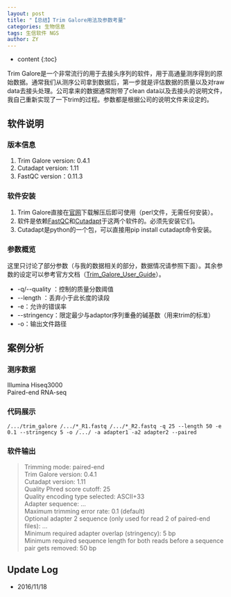 ```yaml
---
layout: post
title: "【总结】Trim Galore用法及参数考量"
categories: 生物信息
tags: 生信软件 NGS
author: ZY
---
```


* content
{:toc}

Trim Galore是一个非常流行的用于去接头序列的软件，用于高通量测序得到的原始数据。通常我们从测序公司拿到数据后，第一步就是评估数据的质量以及对raw data去接头处理。公司拿来的数据通常附带了clean data以及去接头的说明文件，我自己重新实现了一下trim的过程。参数都是根据公司的说明文件来设定的。




## 软件说明

### 版本信息

1. Trim Galore version: 0.4.1
2. Cutadapt version: 1.11
3. FastQC version：0.11.3

### 软件安装
1. Trim Galore直接在[官网](http://www.bioinformatics.bbsrc.ac.uk/projects/download.html#trim_galore)下载解压后即可使用（perl文件，无需任何安装）。<br>
2. 软件是依赖[FastQC](http://www.bioinformatics.bbsrc.ac.uk/projects/fastqc/)和[Cutadapt](https://pypi.python.org/pypi/cutadapt/)于这两个软件的。必须先安装它们。
3. Cutadapt是python的一个包，可以直接用pip install cutadapt命令安装。

### 参数概览
这里只讨论了部分参数（与我的数据相关的部分，数据情况请参照下面）。其余参数的设定可以参考官方文档（[Trim_Galore_User_Guide](http://www.bioinformatics.bbsrc.ac.uk/projects/trim_galore/)）。

- -q/--quality <INT>：控制的质量分数阈值
- --length <INT>：丢弃小于此长度的读段
- -e：允许的错误率
- --stringency：限定最少与adaptor序列重叠的碱基数（用来trim的标准）
- -o：输出文件路径


## 案例分析

### 测序数据
Illumina Hiseq3000 <br> 
Paired-end RNA-seq 

### 代码展示
```
/.../trim_galore /.../*_R1.fastq /.../*_R2.fastq -q 25 --length 50 -e 0.1 --stringency 5 -o /.../ -a adapter1 -a2 adapter2 --paired
```

### 软件输出
> Trimming mode: paired-end
<br>Trim Galore version: 0.4.1
<br>Cutadapt version: 1.11
<br>Quality Phred score cutoff: 25
<br>Quality encoding type selected: ASCII+33
<br>Adapter sequence: ...
<br>Maximum trimming error rate: 0.1 (default)
<br>Optional adapter 2 sequence (only used for read 2 of paired-end files): ...
<br>Minimum required adapter overlap (stringency): 5 bp
<br>Minimum required sequence length for both reads before a sequence pair gets removed: 50 bp

## Update Log
- 2016/11/18